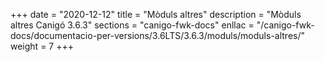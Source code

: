 +++
date        = "2020-12-12"
title       = "Mòduls altres"
description = "Mòduls altres Canigó 3.6.3"
sections    = "canigo-fwk-docs"
enllac		= "/canigo-fwk-docs/documentacio-per-versions/3.6LTS/3.6.3/moduls/moduls-altres/"
weight		= 7
+++
